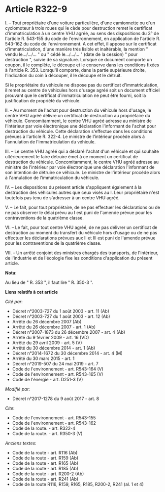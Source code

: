 # Article R322-9

I. – Tout propriétaire d'une voiture particulière, d'une camionnette ou d'un cyclomoteur à trois roues qui le cède pour
destruction remet le certificat d'immatriculation à un centre VHU agréé, au sens des dispositions du 3° de l'article R.
543-155 du code de l'environnement, en application de l'article R. 543-162 du code de l'environnement. A cet effet, il appose
sur le certificat d'immatriculation, d'une manière très lisible et inaltérable, la mention " vendu le.../.../... " ou " cédé
le.../.../... " (date de la cession) " pour destruction ", suivie de sa signature. Lorsque ce document comporte un coupon, il
le complète, le découpe et le conserve dans les conditions fixées à l'article R. 353. Lorsqu'il comporte, dans la partie
supérieure droite, l'indication du coin à découper, il le découpe et le détruit. 

Si le propriétaire du véhicule ne dispose pas du certificat d'immatriculation, il remet au centre de véhicules hors d'usage
agréé soit un document officiel prouvant que le certificat d'immatriculation ne peut être fourni, soit la justification de
propriété du véhicule. 

II. – Au moment de l'achat pour destruction du véhicule hors d'usage, le centre VHU agréé délivre un certificat de
destruction au propriétaire du véhicule. Concomitamment, le centre VHU agréé adresse au ministre de l'intérieur par voie
électronique une déclaration l'informant de l'achat pour destruction du véhicule. Cette déclaration s'effectue dans les
conditions prévues à l'article R. 322-4. Le ministre de l'intérieur procède alors à l'annulation de l'immatriculation du
véhicule. 

III. – Le centre VHU agréé qui a déclaré l'achat d'un véhicule et qui souhaite ultérieurement le faire détruire émet à ce
moment un certificat de destruction du véhicule. Concomitamment, le centre VHU agréé adresse au ministre de l'intérieur par
voie électronique une déclaration l'informant de son intention de détruire ce véhicule. Le ministre de l'intérieur procède
alors à l'annulation de l'immatriculation du véhicule. 

IV. – Les dispositions du présent article s'appliquent également à la destruction des véhicules autres que ceux visés au I.
Leur propriétaire n'est toutefois pas tenu de s'adresser à un centre VHU agréé. 

V. – Le fait, pour tout propriétaire, de ne pas effectuer les déclarations ou de ne pas observer le délai prévu au I est puni
de l'amende prévue pour les contraventions de la quatrième classe. 

VI. – Le fait, pour tout centre VHU agréé, de ne pas délivrer un certificat de destruction au moment du transfert du véhicule
hors d'usage ou de ne pas effectuer les déclarations prévues aux II et III est puni de l'amende prévue pour les
contraventions de la quatrième classe. 

VII. – Un arrêté conjoint des ministres chargés des transports, de l'intérieur, de l'industrie et de l'écologie fixe les
conditions d'application du présent article.

**Nota:**

Au lieu de " R. 353 ", il faut lire " R. 350-3 ".

**Liens relatifs à cet article**

_Cité par_:

  - Décret n°2003-727 du 1 août 2003 - art. 11 (Ab)
  - Décret n°2003-727 du 1 août 2003 - art. 12 (Ab)
  - Arrêté du 26 décembre 2007 (Ab)
  - Arrêté du 26 décembre 2007 - art. 1 (Ab)
  - Décret n°2007-1873 du 26 décembre 2007 - art. 4 (Ab)
  - Arrêté du 9 février 2009 - art. 16 (VD)
  - Arrêté du 29 avril 2009 - art. 5 (V)
  - Arrêté du 30 décembre 2014 - art. 1 (Ab)
  - Décret n°2014-1672 du 30 décembre 2014 - art. 4 (M)
  - Arrêté du 30 mars 2015 - art. 1
  - Décret n°2019-507 du 24 mai 2019 - art. 7
  - Code de l'environnement - art. R543-164 (V)
  - Code de l'environnement - art. R543-165 (V)
  - Code de l'énergie - art. D251-3 (V)

_Modifié par_:

  - Décret n°2017-1278 du 9 août 2017 - art. 8

_Cite_:

  - Code de l'environnement - art. R543-155
  - Code de l'environnement - art. R543-162
  - Code de la route. - art. R322-4
  - Code de la route. - art. R350-3 (V)

_Anciens textes_:

  - Code de la route - art. R116 (Ab)
  - Code de la route - art. R159 (Ab)
  - Code de la route - art. R165 (Ab)
  - Code de la route - art. R185 (Ab)
  - Code de la route - art. R200-2 (Ab)
  - Code de la route - art. R241 (Ab)
  - Code de la route R116, R159, R165, R185, R200-2, R241 (al. 1 et 4)
